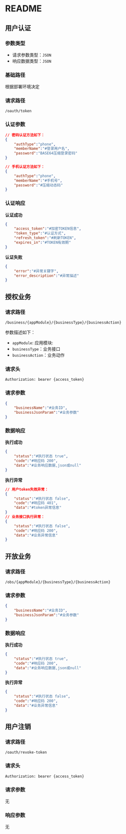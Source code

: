 # README


## 用户认证
### 参数类型
* 请求参数类型：`JSON`
* 响应数据类型：`JSON`

### 基础路径
根据部署环境决定

### 请求路径
```HTTP
/oauth/token
```

### 认证参数
```JSON
// 密码认证方法如下：
{
    "authType":"phone", 
    "memberName":"#登录用户名",
    "password":"BASE64压缩登录密码"
}

// 手机认证方法如下：
{
    "authType":"phone",
    "memberName":"#手机号",
    "password":"#压缩动态码"
}
```


### 认证响应
**认证成功**

```JSON
{
    "access_token":"#加密TOKEN信息",
    "token_type":"#认证方式",
    "refresh_token":"#刷新TOKEN",
    "expires_in":"#TOKEN有效期"
}
```

**认证失败**

```JSON
{
    "error":"#异常关键字",
    "error_description":"#异常描述"
}

```

## 授权业务

### 请求路径
```HTTP
/business/{appModule}/{businessType}/{businessAction}
```
参数描述如下：

* `appModule`: 应用模块:
* `businessType`：业务接口
* `businessAction`：业务动作

### 请求头

```HTTP
Authorization: bearer {access_token}
```

### 请求参数
```JSON
{
    "businessName":"#业务ID",
    "businessJsonParam":"#业务参数"
}
```

### 数据响应

**执行成功**

```JSON
{
    "status":"#执行状态 true",
    "code":"#响应码 200",
    "data":"#业务响应数据,json或null"
}
```

**执行异常**

```JSON
// 用户token失效异常：
{
    "status":"#执行状态 false",
    "code":"#响应码 401",
    "data":"#token异常信息"
}
// 业务接口执行异常：
{
    "status":"#执行状态 false",
    "code":"#响应码 200",
    "data":"#业务异常信息"
}
```

## 开放业务
### 请求路径
```HTTP
/obs/{appModule}/{businessType}/{businessAction}
```

### 请求参数
```JSON
{
    "businessName":"#业务ID",
    "businessJsonParam":"#业务参数"
}
```

### 数据响应
**执行成功**

```JSON
{
    "status":"#执行状态 true",
    "code":"#响应码 200",
    "data":"#业务响应数据,json或null"
}
```
**执行异常**

```JSON
{
    "status":"#执行状态 false",
    "code":"#响应码 200",
    "data":"#业务异常信息"
}
```


## 用户注销
### 请求路径

```HTTP
/oauth/revoke-token
```
### 请求头

```HTTP
Authorization: bearer {access_token}
```
### 请求参数
无

### 响应参数
无


